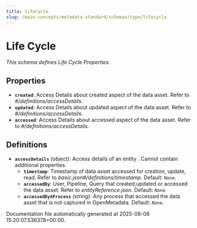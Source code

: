 ```yaml
---
title: lifeCycle
slug: /main-concepts/metadata-standard/schemas/type/lifecycle
---
```


# Life Cycle

*This schema defines Life Cycle Properties.*

## Properties

- **`created`**: Access Details about created aspect of the data asset. Refer to *#/definitions/accessDetails*.
- **`updated`**: Access Details about updated aspect of the data asset. Refer to *#/definitions/accessDetails*.
- **`accessed`**: Access Details about accessed aspect of the data asset. Refer to *#/definitions/accessDetails*.
## Definitions

- **`accessDetails`** *(object)*: Access details of an entity . Cannot contain additional properties.
  - **`timestamp`**: Timestamp of data asset accessed for creation, update, read. Refer to *basic.json#/definitions/timestamp*. Default: `None`.
  - **`accessedBy`**: User, Pipeline, Query that created,updated or accessed the data asset. Refer to *entityReference.json*. Default: `None`.
  - **`accessedByAProcess`** *(string)*: Any process that accessed the data asset that is not captured in OpenMetadata. Default: `None`.


Documentation file automatically generated at 2025-08-08 15:20:07.536378+00:00.
